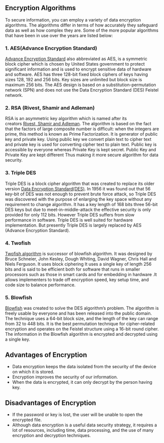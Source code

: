 ## Encryption Algorithms

To secure information, you can employ a variety of data encryption algorithms. The algorithms differ in terms of how accurately they safeguard data as well as how complex they are. Some of the more popular algorithms that have been in use over the years are listed below:

### 1. AES(Advance Encryption Standard)

[Advance Encryption Standard](https://www.geeksforgeeks.org/advanced-encryption-standard-aes/) also abbreviated as AES, is a symmetric block cipher which is chosen by United States government to protect significant information and is used to encrypt sensitive data of hardware and software. AES has three 128-bit fixed block ciphers of keys having sizes 128, 192 and 256 bits. Key sizes are unlimited but block size is maximum 256 bits. The AES design is based on a substitution-permutation network (SPN) and does not use the Data Encryption Standard (DES) Feistel network.

### 2. RSA (Rivest, Shamir and Adleman)

RSA is an asymmetric key algorithm which is named after its creators [Rivest, Shamir and Adleman](https://www.geeksforgeeks.org/rsa-algorithm-cryptography/). The algorithm is based on the fact that the factors of large composite number is difficult: when the integers are prime, this method is known as Prime Factorization. It is generator of public key and private key. Using public key we convert plain text to cipher text and private key is used for converting cipher text to plain text. Public key is accessible by everyone whereas Private Key is kept secret. Public Key and Private Key are kept different Thus making it more secure algorithm for data security.

### 3. Triple DES

Triple DES is a block cipher algorithm that was created to replace its older version [Data Encryption Standard(DES)](https://www.geeksforgeeks.org/data-encryption-standard-des-set-1/). In 1956 it was found out that 56 key-bit of DES was not enough to prevent brute force attack, so Triple DES was discovered with the purpose of enlarging the key space without any requirement to change algorithm. It has a key length of 168 bits three 56-bit DES keys but due to meet-in-middle-attack the effective security is only provided for only 112 bits. However Triple DES suffers from slow performance in software. Triple DES is well suited for hardware implementation. But presently Triple DES is largely replaced by AES (Advance Encryption Standard).

### 4. Twofish

[Twofish algorithm](https://www.geeksforgeeks.org/difference-between-aes-and-twofish/) is successor of blowfish algorithm. It was designed by Bruce Schneier, John Kesley, Dough Whiting, David Wagner, Chris Hall and Niels Ferguson. It uses block ciphering It uses a single key of length 256 bits and is said to be efficient both for software that runs in smaller processors such as those in smart cards and for embedding in hardware .It allows implementers to trade off encryption speed, key setup time, and code size to balance performance.

### 5. Blowfish

[Blowfish](https://www.geeksforgeeks.org/blowfish-algorithm-with-examples/) was created to solve the DES algorithm’s problem. The algorithm is freely usable by everyone and has been released into the public domain. The technique uses a 64-bit block size, and the length of the key can range from 32 to 448 bits. It is the best permutation technique for cipher-related encryption and operates on the Feistel structure using a 16-bit round cipher. The information in the Blowfish algorithm is encrypted and decrypted using a single key.

## Advantages of Encryption

- Data encryption keeps the data isolated from the security of the device on which it is stored.
- Encryption improves the security of our information.
- When the data is encrypted, it can only decrypt by the person having key.

## Disadvantages of Encryption

- If the password or key is lost, the user will be unable to open the encrypted file.
- Although data encryption is a useful data security strategy, it requires a lot of resources, including time, data processing, and the use of many encryption and decryption techniques.